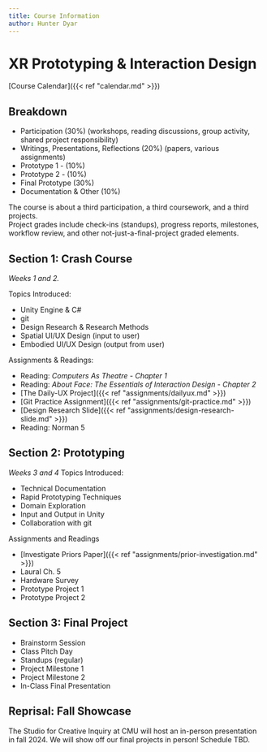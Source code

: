 ```yaml
---
title: Course Information
author: Hunter Dyar
---
```


# XR Prototyping & Interaction Design

[Course Calendar]({{< ref "calendar.md" >}})

## Breakdown
- Participation (30%) (workshops, reading discussions, group activity, shared project responsibility)
- Writings, Presentations, Reflections (20%) (papers, various assignments)
- Prototype 1 - (10%)
- Prototype 2 - (10%)
- Final Prototype (30%)
- Documentation & Other (10%)

The course is about a third participation, a third coursework, and a third projects.  
Project grades include check-ins (standups), progress reports, milestones, workflow review, and other not-just-a-final-project graded elements.

## Section 1: Crash Course

*Weeks 1 and 2.*

Topics Introduced:
- Unity Engine & C#
- git
- Design Research & Research Methods
- Spatial UI/UX Design (input to user)
- Embodied UI/UX Design (output from user)

Assignments & Readings:
- Reading: *Computers As Theatre - Chapter 1*
- Reading: *About Face: The Essentials of Interaction Design - Chapter 2* 
- [The Daily-UX Project]({{< ref "assignments/dailyux.md" >}})
- [Git Practice Assignment]({{< ref "assignments/git-practice.md" >}})
- [Design Research Slide]({{< ref "assignments/design-research-slide.md" >}})
- Reading: Norman 5

## Section 2: Prototyping
*Weeks 3 and 4*
Topics Introduced:
- Technical Documentation
- Rapid Prototyping Techniques
- Domain Exploration
- Input and Output in Unity
- Collaboration with git


Assignments and Readings
- [Investigate Priors Paper]({{< ref "assignments/prior-investigation.md" >}})
- Laural Ch. 5
- Hardware Survey
- Prototype Project 1
- Prototype Project 2

## Section 3: Final Project

- Brainstorm Session
- Class Pitch Day
- Standups (regular)
- Project Milestone 1
- Project Milestone 2
- In-Class Final Presentation

## Reprisal: Fall Showcase
The Studio for Creative Inquiry at CMU will host an in-person presentation in fall 2024. We will show off our final projects in person! Schedule TBD.

